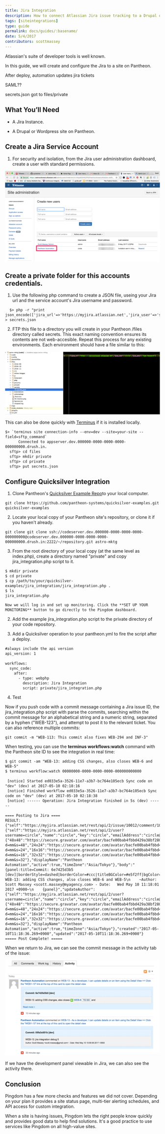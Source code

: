 ```yaml
---
title: Jira Integration
description: How to connect Atlassian Jira issue tracking to a Drupal or WordPress site on Pantheon.
tags: [siteintegrations]
type: guide
permalink: docs/guides/:basename/
date: 5/4/2017
contributors: scottmassey
---
```


Atlassian's suite of developer tools is well known.

In this guide, we will create and configure the Jira to a site on Pantheon. 

After deploy, automation updates jira tickets


SAML??

secrets.json got to files/private

## What You’ll Need

- A Jira Instance.

- A Drupal or Wordpress site on Pantheon.

## Create a Jira Service Account

1. For security and isolation, from the Jira user administration dashboard, create a user with standard permissions.

![Service account creation](/source/docs/assets/images/integrations/jira/service_account.png)

## Create a private folder for this accounts credentials.

1. Use the following php command to create a JSON file, useing your Jira url and the service account's Jira username and password.
```
  $> php -r "print json_encode(['jira_url'=>'https://myjira.atlassian.net','jira_user'=>'serviceaccount','jira_pass'=>'secret']);" > secrets.json
```
 
2. FTP this file to a directory you will create in your Pantheon /files directory called secrets. This exact naming convention ensures its contents are not web-accesible. Repeat this process for any existing environments. Each environment should have a file similar to this:

![Secrets folder](/source/docs/assets/images/integrations/jira/secrets.png)

This can also be done quickly with [Terminus](https://pantheon.io/docs/terminus) if it is installed locally.

```
$> `terminus site connection-info --env=dev --site=your-site --field=sftp_command`
      Connected to appserver.dev.000000-0000-0000-0000-000000000.drush.in.
  sftp> cd files
  sftp> mkdir private
  sftp> cd private
  sftp> put secrets.json
 ```

## Configure Quicksilver Integration
 
1. Clone Pantheon's [Quicksilver Example Repo](https://github.com/pantheon-systems/quicksilver-examples)to your local computer.

```
git clone https://github.com/pantheon-systems/quicksilver-examples.git quicksilver-examples

```

2. Locate your local copy of your Pantheon site's repository, or clone it if you haven't already.

```
git clone git clone ssh://codeserver.dev.000000-0000-0000-0000-000000000@codeserver.dev.000000-0000-0000-0000-000000000.drush.in:2222/~/repository.git astro-mktg
```

3. From the root directory of your local copy (at the same level as index.php), create a directory named "private" and copy jira_integration.php script to it.

```
$ mkdir private
$ cd private
$ cp /path/to/your/quicksilver-examples/jira_integration/jira_integration.php .
$ ls
jira_integration.php
```

    Now we will log in and set up monitoring. Click the **SET UP YOUR MONITORING** button to go directly to the Pingdom dashboard.

2. Add the example jira_integration.php script to the private directory of your code repository.

3. Add a Quicksilver operation to your pantheon.yml to fire the script after a deploy.
   
```
#always include the api version
api_version: 1

workflows:
  sync_code:
    after:
      - type: webphp
        description: Jira Integration
        script: private/jira_integration.php
```
4. Test

Now if you push code with a commit message containing a Jira issue ID, the jira_integration.php script with parse the commits, searching within the commit message for an alphabetical string and a numeric string, separated by a hyphen ("WEB-123"), and attempt to post it to the relevant ticket. You can also reference multiple commits:

```
git commit -m "WEB-113: This commit also fixes WEB-294 and INF-3"
```

When testing, you can use the **terminus workflows:watch** command with the Pantheon site ID to see the integration in real time:

```
$ git commit -am "WEB-13: adding CSS changes, also closes WEB-6 and WEB-5"
$ terminus workflow:watch 00000000-0000-0000-0000-000000000000

 [notice] Started ed033e5a-3526-11e7-a3b7-bc764e105ecb Sync code on "dev" (dev) at 2017-05-10 02:18:16
 [notice] Finished workflow ed033e5a-3526-11e7-a3b7-bc764e105ecb Sync code on "dev" (dev) at 2017-05-10 02:18:38
 [notice] ------ Operation: Jira Integration finished in 5s (dev) ------

==== Posting to Jira ====
RESULT: {"self":"https://myjira.atlassian.net/rest/api/2/issue/10012/comment/10101","id":"10101","author":{"self":"https://myjira.atlassian.net/rest/api/2/user?username=circle","name":"circle","key":"circle","emailAddress":"circle@myagency.com","avatarUrls":{"48x48":"https://secure.gravatar.com/avatar/bacfe00bab4fbbd429a38bf280bff147?d=mm&s=48","24x24":"https://secure.gravatar.com/avatar/bacfe00bab4fbbd429a38bf280bff147?d=mm&s=24","16x16":"https://secure.gravatar.com/avatar/bacfe00bab4fbbd429a38bf280bff147?d=mm&s=16","32x32":"https://secure.gravatar.com/avatar/bacfe00bab4fbbd429a38bf280bff147?d=mm&s=32"},"displayName":"Pantheon Automation","active":true,"timeZone":"Asia/Tokyo"},"body":"{panel:title=Commit: 6e7425d3b5 [dev]|borderStyle=dashed|borderColor=#ccc|titleBGColor=#e5f2ff|bgColor=#f2f2f2}\n    WEB-13: adding CSS changes, also closes WEB-6 and WEB-5\n    ~Author: Scott Massey <scott.massey@myagency.com> - Date:   Wed May 10 11:18:01 2017 +0900~\n    {panel}","updateAuthor":{"self":"https://myjira.atlassian.net/rest/api/2/user?username=circle","name":"circle","key":"circle","emailAddress":"circle@myagency.com","avatarUrls":{"48x48":"https://secure.gravatar.com/avatar/bacfe00bab4fbbd429a38bf280bff147?d=mm&s=48","24x24":"https://secure.gravatar.com/avatar/bacfe00bab4fbbd429a38bf280bff147?d=mm&s=24","16x16":"https://secure.gravatar.com/avatar/bacfe00bab4fbbd429a38bf280bff147?d=mm&s=16","32x32":"https://secure.gravatar.com/avatar/bacfe00bab4fbbd429a38bf280bff147?d=mm&s=32"},"displayName":"Pantheon Automation","active":true,"timeZone":"Asia/Tokyo"},"created":"2017-05-10T11:18:36.269+0900","updated":"2017-05-10T11:18:36.269+0900"}
===== Post Complete! =====
```

When we return to Jira, we can see the commit message in the activity tab of the issue:

![Jira issue](/source/docs/assets/images/integrations/jira/jira_log.png)

If we have the development panel viewable in Jira, we can also see the activity there.




## Conclusion
Pingdom has a few more checks and features we did not cover. Depending on your plan it provides a site status page, multi-tier alerting schedules, and API access for custom integration.

When a site is having issues, Pingdom lets the right people know quickly and provides good data to help find solutions. It's a good practice to use services like Pingdom on all high-value sites.
